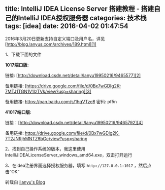 title: IntelliJ IDEA License Server 搭建教程 - 搭建自己的IntelliJ IDEA授权服务器
categories: 技术栈
tags: [idea]
date: 2016-04-02 01:47:54
---
2016年3月20日更新支持自定义端口及用户名，详见
[http://blog.lanyus.com/archives/189.html][1]

1、下载下面的文件

**1017端口版:**

链接: [http://download.csdn.net/detail/lanyu19950216/9465577][2]

备用链接: [https://drive.google.com/file/d/0Bx7wGDIg2K-7MTJ1TGN1V1IzTVk/view?usp=sharing][3]

备用链接: https://pan.baidu.com/s/1hqVTze8 密码: pf5n

**41017端口版:**

链接：[http://download.csdn.net/detail/lanyu19950216/9465792][4]

备用链接: https://drive.google.com/file/d/0Bx7wGDIg2K-7T2JNRjhMNTZ6bGc/view?usp=sharing

2、找到自己操作系统的版本，我这里使用IntelliJIDEALicenseServer_windows_amd64.exe，双击打开运行

3、在idea注册界面选择授权服务器，填写 `http://127.0.0.1:1017` ，然后点击“OK”

转载自 [ilanyu's Blog][5]


  [1]: http://blog.lanyus.com/archives/189.html
  [2]: http://download.csdn.net/detail/lanyu19950216/9465577
  [3]: https://drive.google.com/file/d/0Bx7wGDIg2K-7MTJ1TGN1V1IzTVk/view?usp=sharing
  [4]: http://download.csdn.net/detail/lanyu19950216/9465792
  [5]: http://blog.lanyus.com/

